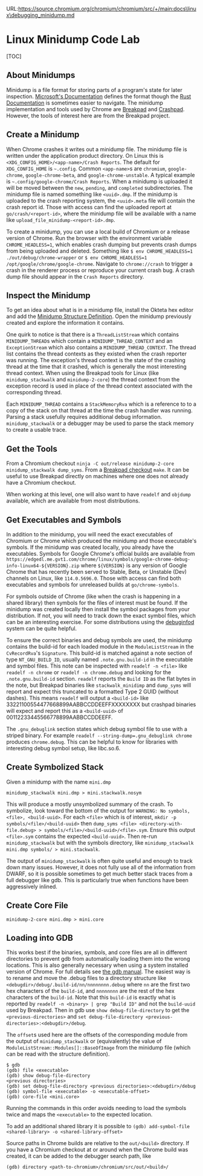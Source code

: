 URL:https://source.chromium.org/chromium/chromium/src/+/main:docs\linux\debugging_minidump.md
# Linux Minidump Code Lab

[TOC]

## About Minidumps

Minidump is a file format for storing parts of a program's state for later
inspection. [Microsoft's
Documentation](https://docs.microsoft.com/en-us/windows/desktop/api/minidumpapiset/)
defines the format though the [Rust
Documentation](https://docs.rs/minidump/latest/minidump/format/index.html)
is sometimes easier to navigate. The minidump implementation and tools used by
Chrome are
[Breakpad](https://chromium.googlesource.com/breakpad/breakpad/+/refs/heads/main/README.md)
and
[Crashpad](https://chromium.googlesource.com/crashpad/crashpad/+/main/README.md).
However, the tools of interest here are from the Breakpad project.

## Create a Minidump

When Chrome crashes it writes out a minidump file. The minidump file is written
under the application product directory. On Linux this is
`<XDG_CONFIG_HOME>/<app-name>/Crash Reports`. The default for `XDG_CONFIG_HOME`
is `~.config`. Common `<app-name>`s are `chromium`, `google-chrome`,
`google-chrome-beta`, and `google-chrome-unstable`. A typical example is
`~.config/google-chrome/Crash Reports`. When a minidump is uploaded it will be
moved between the `new`, `pending`, and `completed` subdirectories. The minidump
file is named something like `<uuid>.dmp`. If the minidump is uploaded to the
crash reporting system, the `<uuid>.meta` file will contain the crash report id.
Those with access can find the uploaded report at `go/crash/<report-id>`, where
the minidump file will be available with a name like
`upload_file_minidump-<report-id>.dmp`.

To create a minidump, you can use a local build of Chromium or a release
version of Chrome. Run the browser with the environment variable
`CHROME_HEADLESS=1`, which enables crash dumping but prevents crash dumps from
being uploaded and deleted. Something like `$ env CHROME_HEADLESS=1
./out/debug/chrome-wrapper` or `$ env CHROME_HEADLESS=1
/opt/google/chrome/google-chrome`. Navigate to `chrome://crash` to trigger a
crash in the renderer process or reproduce your current crash bug. A crash dump
file should appear in the `Crash Reports` directory.

## Inspect the Minidump

To get an idea about what is in a minidump file, install the Okteta hex editor
and add the [Minidump Structure
Definition](https://github.com/bungeman/structures/tree/main/okteta-minidump).
Open the minidump previously created and explore the information it contains.

One quirk to notice is that there is a `ThreadListStream` which contains
`MINIDUMP_THREAD`s which contain a `MINIDUMP_THREAD_CONTEXT` and an
`ExceptionStream` which also contains a `MINIDUMP_THREAD_CONTEXT`. The thread
list contains the thread contexts as they existed when the crash reporter was
running. The exception's thread context is the state of the crashing thread at
the time that it crashed, which is generally the most interesting thread
context. When using the Breakpad tools for Linux (like `minidump_stackwalk` and
`minidump-2-core`) the thread context from the exception record is used in place
of the thread context associated with the corresponding thread.

Each `MINIDUMP_THREAD` contains a `StackMemoryRva` which is a reference to to a
copy of the stack on that thread at the time the crash handler was running.
Parsing a stack usefully requires additional debug information.
`minidump_stackwalk` or a debugger may be used to parse the stack memory to
create a usable trace.

## Get the Tools

From a Chromium checkout `ninja -C out/release minidump-2-core
minidump_stackwalk dump_syms`. From a [Breakpad
checkout](https://chromium.googlesource.com/breakpad/breakpad/) `make`. It can
be useful to use Breakpad directly on machines where one does not already have
a Chromium checkout.

When working at this level, one will also want to have `readelf` and
`objdump` available, which are available from most distributions.

## Get Executables and Symbols

In addition to the minidump, you will need the exact executables of Chromium or
Chrome which produced the minidump and those executable's symbols. If the
minidump was created locally, you already have the executables. Symbols for
Google Chrome's official builds are available from
`https://edgedl.me.gvt1.com/chrome/linux/symbols/google-chrome-debug-info-linux64-${VERSION}.zip`
where `${VERSION}` is any version of Google Chrome that has recently been served
to Stable, Beta, or Unstable (Dev) channels on Linux, like `114.0.5696.0`. Those
with access can find both executables and symbols for unreleased builds at
`go/chrome-symbols`.

For symbols outside of Chrome (like when the crash is happening in a shared
library) then symbols for the files of interest must be found. If the minidump
was created locally then install the symbol packages from your distribution.  If
not, you will need to track down the exact symbol files, which can be an
interesting exercise. For some distributions using the
[debuginfod](https://sourceware.org/elfutils/Debuginfod.html) system can be
quite helpful.

To ensure the correct binaries and debug symbols are used, the minidump contains
the build-id for each loaded module in the `ModuleListStream` in the
`CvRecordRva`'s `Signature`. This build-id is matched against a note
section of type `NT_GNU_BUILD_ID`, usually named `.note.gnu.build-id` in the
executable and symbol files. This note can be inspected with `readelf -n
<file>` like `readelf -n chrome` or `readelf -n chrome.debug` and looking for
the `.note.gnu.build-id` section. `readelf` reports the `Build ID` as the flat
bytes in the note, but Breakpad binaries like `stackwalk_minidimp` and
`dump_syms` will report and expect this truncated to a formatted Type 2 GUID
(without dashes). This means `readelf` will output a `<build-id>` like
33221100554477668899AABBCCDDEEFFXXXXXXXX but crashpad binaries will expect and
report this as a `<build-uuid>` of 00112233445566778899AABBCCDDEEFF.

The `.gnu_debuglink` section states which debug symbol file to use with a
striped binary. For example `readelf --string-dump=.gnu_debuglink chrome`
produces `chrome.debug`. This can be helpful to know for libraries with
interesting debug symbol setup, like libc.so.6.

## Create Symbolized Stack

Given a minidump with the name `mini.dmp`

`minidump_stackwalk mini.dmp > mini.stackwalk.nosym`

This will produce a mostly unsymbolized summary of the crash. To symbolize, look
toward the bottom of the output for `WARNING: No symbols, <file>, <build-uuid>`.
For each `<file>` which is of interest, `mkdir -p symbols/<file>/<build-uuid>` then
`dump_syms <file> <directory-with-file.debug> >
symbols/<file>/<build-uuid>/<file>.sym`. Ensure this output `<file>.sym`
contains the expected `<build-uuid>`. Then re-run `minidump_stackwalk` but
with the symbols directory, like `minidump_stackwalk mini.dmp symbols/ >
mini.stackwalk`.

The output of `minidump_stackwalk` is often quite useful and enough to track
down many issues. However, it does not fully use all of the information from
DWARF, so it is possible sometimes to get much better stack traces from a full
debugger like gdb. This is particularly true when functions have been
aggressively inlined.

## Create Core File

`minidump-2-core mini.dmp > mini.core`

## Loading into GDB

This works best if the binaries, symbols, and core files are all in different
directories to prevent gdb from automatically loading them into the wrong
locations. This is also generally necessary when using a system installed
version of Chrome. For full details see [the gdb
manual](https://sourceware.org/gdb/onlinedocs/gdb/Separate-Debug-Files.html).
The easiest way is to rename and move the .debug files to a directory structure
like `<debugdir>/debug/.build-id/nn/nnnnnnnn.debug` where `nn` are the first
two hex characters of the `build-id`, and `nnnnnnnn` are the rest of the hex
characters of the `build-id`. Note that this `build-id` is exactly what is
reported by `readelf -n <binary> | grep "Build ID"` and not the `build-uuid`
used by Breakpad. Then in gdb use `show debug-file-directory` to get the
`<previous-directories>` and `set debug-file-directory
<previous-directories>:<debugdir>/debug`.

The `offset`s used here are the offsets of the corresponding module from the
output of `minidump_stackwalk` or (equivalently) the value of
`ModuleListStream::Modules[]::BaseOfImage` from the minidump file (which can be
read with the structure definition).

```
$ gdb
(gdb) file <executable>
(gdb) show debug-file-directory
<previous directories>
(gdb) set debug-file-directory <previous directories>:<debugdir>/debug
(gdb) symbol-file <executable> -o <executable-offset>
(gdb) core-file <mini.core>
```

Running the commands in this order avoids needing to load the symbols twice and
maps the `<executable>` to the expected location.

To add an additional shared library it is possible to
`(gdb) add-symbol-file <shared-library> -o <shared-library-offset>`

Source paths in Chrome builds are relative to the `out/<build>` directory. If you
have a Chromium checkout at or around when the Chrome build was created, it can
be added to the debugger search path, like

```
(gdb) directory <path-to-chromium>/chromium/src/out/<build>/
```

